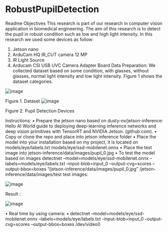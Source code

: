 # RobustPupilDetection
Readme
Objectives
This research is part of our research in computer vision application in biomedical engineering. The aim of this research is to detect the pupil in robust condition such as low and high light intensity.
In this research we used some devices as follow:
1.	Jetson nano
2.	ArduCam HQ IR_CUT camera 12 MP
3.	IR Light Source
4.	Arducam CSI USB UVC Camera Adapter Board
Data Preparation:
We collected dataset based on some condition, with glasses, without glasses, normal light intensity and low light intensity. Figure 1 shows the dataset categories.

 ![image](https://user-images.githubusercontent.com/106336723/170565170-6f5f6f3e-0236-41a2-912a-4db99e8c2e79.png)

Figure 1. Dataset
 ![image](https://user-images.githubusercontent.com/106336723/170565195-6bb66021-bd5a-41ef-a692-96745ba37191.png)

Figure 2. Pupil Detection Devices



Instructions:
•	Prepare the jetson nano based on dusty-nv/jetson-inference: Hello AI World guide to deploying deep-learning inference networks and deep vision primitives with TensorRT and NVIDIA Jetson. (github.com).
•	Copy or clone the repo and place into jetson inference folder
•	Place the model into your installation based on my project, it is located on 
models/eye/labels.txt
models/eye/ssd-mobilenet.onnx
•	Place the test image into jetson-inference/data/images/pupil_0.jpg
•	To test the model based on images 
detectnet –model=models/eye/ssd-mobilenet.onnx –labels=models/eye/labels.txt –input-blob=input_0 –output-cvg=scores –output-bbox=boxes “/jetson-inference/data/images/pupil_0.jpg” /jetson-inference/data/images/test
  test images:



![image](https://user-images.githubusercontent.com/106336723/170565229-8f27fcbf-9fa2-4bb4-ad8b-f0a9494d59da.png)




Result :

     
![image](https://user-images.githubusercontent.com/106336723/170565253-237728a8-24f7-4042-afd9-7d9ef56e2208.png)


•	Real time by using camera: 
•	detectnet –model=models/eye/ssd-mobilenet.onnx –labels=models/eye/labels.txt –input-blob=input_0 –output-cvg=scores –output-bbox=boxes /dev/video0


